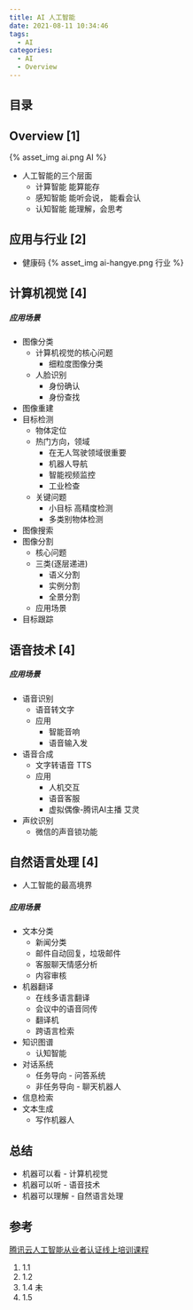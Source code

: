 ```yaml
---
title: AI 人工智能
date: 2021-08-11 10:34:46
tags:
  - AI
categories:
  - AI
  - Overview
---
```


<p></p>
<!-- more -->

## 目录
<!-- toc -->

## Overview [1]
{% asset_img  ai.png  AI %}

+ 人工智能的三个层面
  + 计算智能
    能算能存
  + 感知智能
    能听会说， 能看会认
  + 认知智能
    能理解，会思考

## 应用与行业 [2]
+ 健康码
{% asset_img  ai-hangye.png  行业 %}



## 计算机视觉 [4]
##### 应用场景
  + 图像分类
    - 计算机视觉的核心问题
      - 细粒度图像分类
    - 人脸识别
      - 身份确认
      - 身份查找
  + 图像重建
  + 目标检测
    - 物体定位
    - 热门方向，领域
      - 在无人驾驶领域很重要
      - 机器人导航
      - 智能视频监控
      - 工业检查 
    - 关键问题
      - 小目标 高精度检测
      - 多类别物体检测      
  + 图像搜索
  + 图像分割
    - 核心问题
    - 三类(逐层递进)
      - 语义分割
      - 实例分割
      - 全景分割
    - 应用场景  
  + 目标跟踪


## 语音技术 [4]
##### 应用场景
  + 语音识别
    - 语音转文字
    - 应用
      - 智能音响
      - 语音输入发
  + 语音合成 
    - 文字转语音 TTS
    - 应用
      - 人机交互
      - 语音客服
      - 虚拟偶像-腾讯AI主播 艾灵    
  + 声纹识别
    - 微信的声音锁功能

## 自然语言处理 [4]
+ 人工智能的最高境界

##### 应用场景  
  + 文本分类
    - 新闻分类  
    - 邮件自动回复，垃圾邮件
    - 客服聊天情感分析
    - 内容审核
  + 机器翻译
    - 在线多语言翻译
    - 会议中的语音同传
    - 翻译机
    - 跨语言检索
  + 知识图谱
    + 认知智能
  + 对话系统
    - 任务导向 - 问答系统
    - 非任务导向 - 聊天机器人
  + 信息检索
  + 文本生成
    - 写作机器人

## 总结
+ 机器可以看   -  计算机视觉 
+ 机器可以听   -  语音技术
+ 机器可以理解 -  自然语言处理

## 参考
[腾讯云人工智能从业者认证线上培训课程](https://cloud.tencent.com/edu/learning/course-3460-61199) 
1. 1.1  
2. 1.2 
3. 1.4 未
4. 1.5



